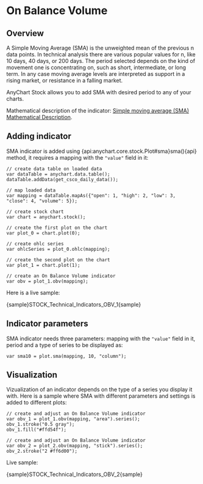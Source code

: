 # On Balance Volume
## Overview

A Simple Moving Average (SMA) is the unweighted mean of the previous n data points. In technical analysis there are various popular values for n, like 10 days, 40 days, or 200 days. The period selected depends on the kind of movement one is concentrating on, such as short, intermediate, or long term. In any case moving average levels are interpreted as support in a rising market, or resistance in a falling market.

AnyChart Stock allows you to add SMA with desired period to any of your charts.

Mathematical description of the indicator: [Simple moving average (SMA) Mathematical Description](Mathematical_Description).

## Adding indicator

SMA indicator is added using {api:anychart.core.stock.Plot#sma}sma(){api} method, it requires a mapping with the `"value"` field in it:

```
// create data table on loaded data
var dataTable = anychart.data.table();
dataTable.addData(get_csco_daily_data());

// map loaded data
var mapping = dataTable.mapAs({"open": 1, "high": 2, "low": 3, "close": 4, "volume": 5});

// create stock chart
var chart = anychart.stock();

// create the first plot on the chart
var plot_0 = chart.plot(0);

// create ohlc series
var ohlcSeries = plot_0.ohlc(mapping);

// create the second plot on the chart
var plot_1 = chart.plot(1);

// create an On Balance Volume indicator
var obv = plot_1.obv(mapping);
```

Here is a live sample:

{sample}STOCK\_Technical\_Indicators\_OBV\_1{sample}

## Indicator parameters

SMA indicator needs three parameters: mapping with the `"value"` field in it, period and a type of series to be displayed as:

```
var sma10 = plot.sma(mapping, 10, "column");
```

## Visualization

Vizualization of an indicator depends on the type of a series you display it with. Here is a sample where SMA with different parameters and settings is added to different plots:

```
// create and adjust an On Balance Volume indicator
var obv_1 = plot_1.obv(mapping, "area").series();
obv_1.stroke("0.5 gray");
obv_1.fill("#ffd54f");

// create and adjust an On Balance Volume indicator
var obv_2 = plot_2.obv(mapping, "stick").series();
obv_2.stroke("2 #ff6d00");
```

Live sample:

{sample}STOCK\_Technical\_Indicators\_OBV\_2{sample}